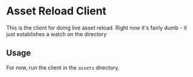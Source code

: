 # Asset Reload Client

This is the client for doing live asset reload. Right now it's fairly dumb - it just establishes a watch on the directory

## Usage
For now, run the client in the `assets` directory.
